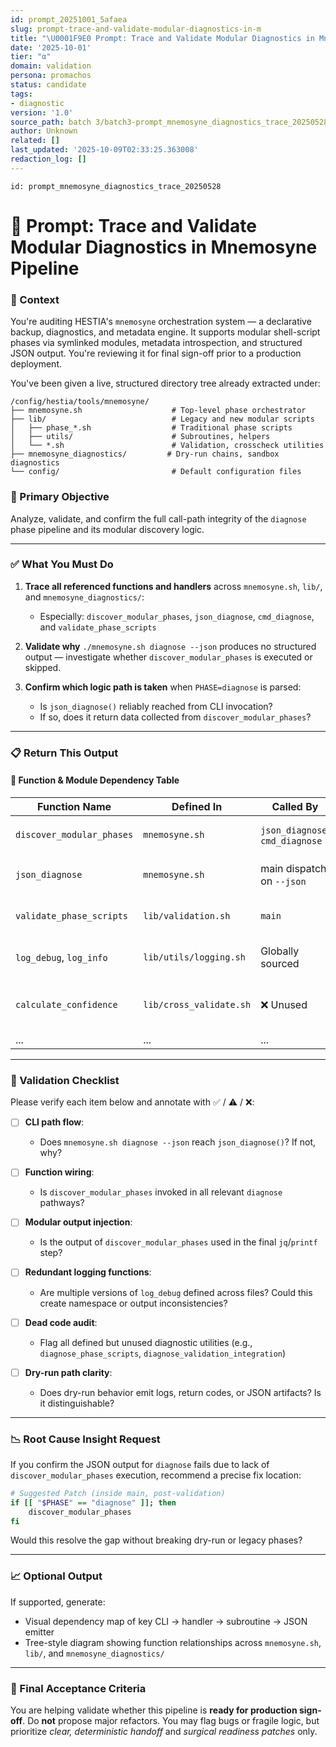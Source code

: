 ```yaml
---
id: prompt_20251001_5afaea
slug: prompt-trace-and-validate-modular-diagnostics-in-m
title: "\U0001F9E0 Prompt: Trace and Validate Modular Diagnostics in Mnemosyne Pipeline"
date: '2025-10-01'
tier: "α"
domain: validation
persona: promachos
status: candidate
tags:
- diagnostic
version: '1.0'
source_path: batch 3/batch3-prompt_mnemosyne_diagnostics_trace_20250528.md
author: Unknown
related: []
last_updated: '2025-10-09T02:33:25.363008'
redaction_log: []
---
```


`id: prompt_mnemosyne_diagnostics_trace_20250528`

# 🧠 Prompt: Trace and Validate Modular Diagnostics in Mnemosyne Pipeline

### 🧭 Context

You're auditing HESTIA's `mnemosyne` orchestration system — a declarative backup, diagnostics, and metadata engine. It supports modular shell-script phases via symlinked modules, metadata introspection, and structured JSON output. You're reviewing it for final sign-off prior to a production deployment.

You've been given a live, structured directory tree already extracted under:

```plaintext
/config/hestia/tools/mnemosyne/
├── mnemosyne.sh                    # Top-level phase orchestrator
├── lib/                            # Legacy and new modular scripts
│   ├── phase_*.sh                  # Traditional phase scripts
│   ├── utils/                      # Subroutines, helpers
│   └── *.sh                        # Validation, crosscheck utilities
├── mnemosyne_diagnostics/         # Dry-run chains, sandbox diagnostics
└── config/                         # Default configuration files
````

### 🎯 Primary Objective

Analyze, validate, and confirm the full call-path integrity of the `diagnose` phase pipeline and its modular discovery logic.

---

### ✅ What You Must Do

1. **Trace all referenced functions and handlers** across `mnemosyne.sh`, `lib/`, and `mnemosyne_diagnostics/`:

   * Especially: `discover_modular_phases`, `json_diagnose`, `cmd_diagnose`, and `validate_phase_scripts`

2. **Validate why** `./mnemosyne.sh diagnose --json` produces no structured output — investigate whether `discover_modular_phases` is executed or skipped.

3. **Confirm which logic path is taken** when `PHASE=diagnose` is parsed:

   * Is `json_diagnose()` reliably reached from CLI invocation?
   * If so, does it return data collected from `discover_modular_phases`?

---

### 📋 Return This Output

#### 🔗 Function & Module Dependency Table

| Function Name             | Defined In              | Called By                       | Notes                                            |
| ------------------------- | ----------------------- | ------------------------------- | ------------------------------------------------ |
| `discover_modular_phases` | `mnemosyne.sh`          | `json_diagnose`, `cmd_diagnose` | ❌ Not in `main()` or `execute_phase`             |
| `json_diagnose`           | `mnemosyne.sh`          | main dispatch on `--json`       | Intended to surface JSON output                  |
| `validate_phase_scripts`  | `lib/validation.sh`     | `main`                          | Checks legacy phase scripts                      |
| `log_debug`, `log_info`   | `lib/utils/logging.sh`  | Globally sourced                | Logging utility functions                        |
| `calculate_confidence`    | `lib/cross_validate.sh` | ❌ Unused                        | Consider pruning or deferring to validator layer |
| ...                       | ...                     | ...                             | ...                                              |

---

### 🧪 Validation Checklist

Please verify each item below and annotate with ✅ / ⚠️ / ❌:

* [ ] **CLI path flow**:

  * Does `mnemosyne.sh diagnose --json` reach `json_diagnose()`? If not, why?

* [ ] **Function wiring**:

  * Is `discover_modular_phases` invoked in all relevant `diagnose` pathways?

* [ ] **Modular output injection**:

  * Is the output of `discover_modular_phases` used in the final `jq`/`printf` step?

* [ ] **Redundant logging functions**:

  * Are multiple versions of `log_debug` defined across files? Could this create namespace or output inconsistencies?

* [ ] **Dead code audit**:

  * Flag all defined but unused diagnostic utilities (e.g., `diagnose_phase_scripts`, `diagnose_validation_integration`)

* [ ] **Dry-run path clarity**:

  * Does dry-run behavior emit logs, return codes, or JSON artifacts? Is it distinguishable?

---

### 📉 Root Cause Insight Request

If you confirm the JSON output for `diagnose` fails due to lack of `discover_modular_phases` execution, recommend a precise fix location:

```bash
# Suggested Patch (inside main, post-validation)
if [[ "$PHASE" == "diagnose" ]]; then
    discover_modular_phases
fi
```

Would this resolve the gap without breaking dry-run or legacy phases?

---

### 📈 Optional Output

If supported, generate:

* Visual dependency map of key CLI → handler → subroutine → JSON emitter
* Tree-style diagram showing function relationships across `mnemosyne.sh`, `lib/`, and `mnemosyne_diagnostics/`

---

### 🎯 Final Acceptance Criteria

You are helping validate whether this pipeline is **ready for production sign-off**. Do **not** propose major refactors. You may flag bugs or fragile logic, but prioritize *clear, deterministic handoff* and *surgical readiness patches* only.

